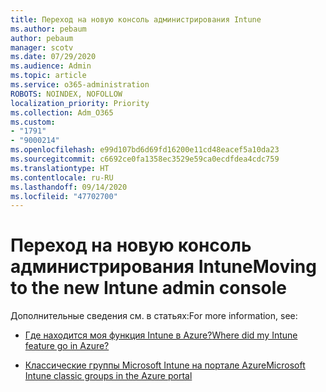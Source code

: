 ```yaml
---
title: Переход на новую консоль администрирования Intune
ms.author: pebaum
author: pebaum
manager: scotv
ms.date: 07/29/2020
ms.audience: Admin
ms.topic: article
ms.service: o365-administration
ROBOTS: NOINDEX, NOFOLLOW
localization_priority: Priority
ms.collection: Adm_O365
ms.custom:
- "1791"
- "9000214"
ms.openlocfilehash: e99d107bd6d69fd16200e11cd48eacef5a10da23
ms.sourcegitcommit: c6692ce0fa1358ec3529e59ca0ecdfdea4cdc759
ms.translationtype: HT
ms.contentlocale: ru-RU
ms.lasthandoff: 09/14/2020
ms.locfileid: "47702700"
---
```

# <a name="moving-to-the-new-intune-admin-console"></a><span data-ttu-id="54941-102">Переход на новую консоль администрирования Intune</span><span class="sxs-lookup"><span data-stu-id="54941-102">Moving to the new Intune admin console</span></span>

<span data-ttu-id="54941-103">Дополнительные сведения см. в статьях:</span><span class="sxs-lookup"><span data-stu-id="54941-103">For more information, see:</span></span>

- [<span data-ttu-id="54941-104">Где находится моя функция Intune в Azure?</span><span class="sxs-lookup"><span data-stu-id="54941-104">Where did my Intune feature go in Azure?</span></span>](https://docs.microsoft.com/intune/ui-changes)

- [<span data-ttu-id="54941-105">Классические группы Microsoft Intune на портале Azure</span><span class="sxs-lookup"><span data-stu-id="54941-105">Microsoft Intune classic groups in the Azure portal</span></span>](https://docs.microsoft.com/intune/groups-get-started)